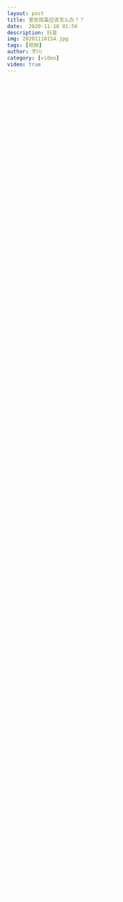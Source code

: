 ```yaml
---
layout: post
title: 室友捣蛋应该怎么办？？
date:  2020-11-18 01:56
description: 抖音
img: 20201118154.jpg
tags: [视频]
author: 宇川
category: [video]
video: true
---
```

<video controls loop preload="auto" poster="/assets/img/20201118154.jpg" width="100%" height="100%" src="https://klouderr.sgp1.digitaloceanspaces.com/1616933934215-%E5%AE%A4%E5%8F%8B%E6%8D%A3%E8%9B%8B%E5%BA%94%E8%AF%A5%E6%80%8E%E4%B9%88%E5%8A%9E%EF%BC%9F%EF%BC%9F.mp4"></video>
     
